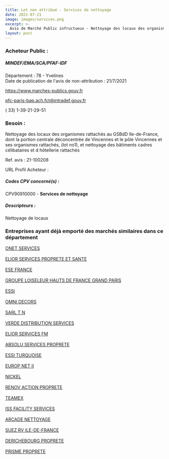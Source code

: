 ```yaml
---
title: Lot non attribué - Services de nettoyage
date: 2021-07-21
image: images/services.png
excerpt: >-
  Avis de Marché Public infructueux - Nettoyage des locaux des organismes rattachés au GSBdD IDF - Pôle Vincennes
layout: post
---
```


### Acheteur Public :
##### MINDEF/EMA/SCA/PFAF-IDF
Département : 78 - Yvelines<br/>
Date de publication de l'avis de non-attribution : 21/7/2021


https://www.marches-publics.gouv.fr

pfc-paris-bap.ach.fct@intradef.gouv.fr

( 33) 1-39-21-29-51
### Besoin :

Nettoyage des locaux des organismes rattachés au GSBdD Ile-de-France, dont la portion centrale déconcentrée de Vincennes et le pôle Vincennes et ses organismes rattachés, (lot no1), et nettoyage des bâtiments cadres célibataires et d hôtellerie rattachés

Ref. avis : 21-100208

URL Profil Acheteur : 

##### Codes CPV concerné(s) :
CPV90910000 - **Services de nettoyage** <br/>

##### Descripteurs :
Nettoyage de locaux <br/>

### Entreprises ayant déjà emporté des marchés similaires dans ce département
<a href="/entreprise-543/siren-067800425">ONET SERVICES</a><br/><br/>
<a href="/entreprise-544/siren-303409593">ELIOR SERVICES PROPRETE ET SANTE</a><br/><br/>
<a href="/entreprise-546/siren-321819112">ESE FRANCE</a><br/><br/>
<a href="/entreprise-546/siren-322640863">GROUPE LOISELEUR HAUTS DE FRANCE GRAND PARIS</a><br/><br/>
<a href="/entreprise-547/siren-327435137">ESSI</a><br/><br/>
<a href="/entreprise-548/siren-337624845">OMNI DECORS</a><br/><br/>
<a href="/entreprise-548/siren-339703811">SARL T N</a><br/><br/>
<a href="/entreprise-550/siren-351203005">VERDE DISTRIBUTION SERVICES</a><br/><br/>
<a href="/entreprise-553/siren-391322831">ELIOR SERVICES FM</a><br/><br/>
<a href="/entreprise-562/siren-444959613">ABSOLU SERVICES PROPRETE</a><br/><br/>
<a href="/entreprise-565/siren-489702977">ESSI TURQUOISE</a><br/><br/>
<a href="/entreprise-570/siren-518515564">EUROP NET II</a><br/><br/>
<a href="/entreprise-570/siren-521862862">NICKEL</a><br/><br/>
<a href="/entreprise-570/siren-524177110">RENOV ACTION PROPRETE</a><br/><br/>
<a href="/entreprise-572/siren-534897293">TEAMEX</a><br/><br/>
<a href="/entreprise-572/siren-542016951">ISS FACILITY SERVICES</a><br/><br/>
<a href="/entreprise-572/siren-572002186">ARCADE NETTOYAGE</a><br/><br/>
<a href="/entreprise-573/siren-662014489">SUEZ RV ILE-DE-FRANCE</a><br/><br/>
<a href="/entreprise-573/siren-702021114">DERICHEBOURG PROPRETE</a><br/><br/>
<a href="/entreprise-577/siren-807973482">PRISME PROPRETE</a><br/><br/>
